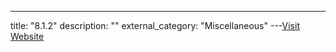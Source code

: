 ---
title: "8.1.2"
description: ""
external_category: "Miscellaneous"
---[Visit Website](http://www.newosxbook.com/articles/TaiG2.html)

